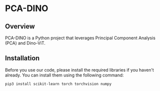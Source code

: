 # PCA-DINO

## Overview
PCA-DINO is a Python project that leverages Principal Component Analysis (PCA) and Dino-ViT.

## Installation

Before you use our code, please install the required libraries if you haven't already. You can install them using the following command:

```bash
pip3 install scikit-learn torch torchvision numpy

